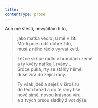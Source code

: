 ```yaml
---
title: ''
contentType: prose
---
```


Ach mé štěstí, nevyčítám ti to,

> jako matka vedlo jsi mě v žití.  
> Má-li pole rodit dobré žito,  
> musí z něho rádlo vyrvat kvítí.

> Těžce skřípe rádlo v hroudách země  
> a ty květy naříkají, rvány…  
> Srdce puká, rty se stáhly němě,  
> duše zírá do zející rány.

> Ty však jdeš a seješ v široširu  
> do těch brázd a do té rány tiše  
> nové símě, novou krásnou víru  
> a z tvých prsou sladký život dýše.
